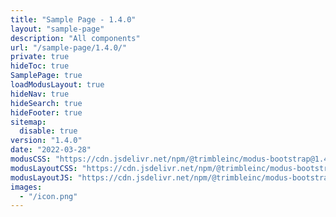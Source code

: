 ```yaml
---
title: "Sample Page - 1.4.0"
layout: "sample-page"
description: "All components"
url: "/sample-page/1.4.0/"
private: true
hideToc: true
SamplePage: true
loadModusLayout: true
hideNav: true
hideSearch: true
hideFooter: true
sitemap:
  disable: true
version: "1.4.0"
date: "2022-03-28"
modusCSS: "https://cdn.jsdelivr.net/npm/@trimbleinc/modus-bootstrap@1.4.0/dist/"
modusLayoutCSS: "https://cdn.jsdelivr.net/npm/@trimbleinc/modus-bootstrap@1.4.0/dist/modus-layout.min.css"
modusLayoutJS: "https://cdn.jsdelivr.net/npm/@trimbleinc/modus-bootstrap@1.4.0/dist/modus-layout.min.js"
images:
  - "/icon.png"
---
```

